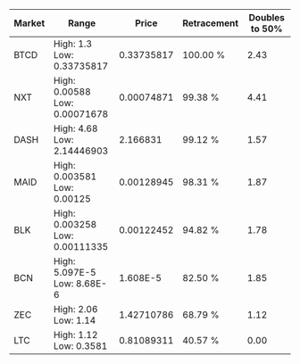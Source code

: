 | Market | Range | Price| Retracement | Doubles to 50% |
| --- | --- | --- | --- | --- |
| BTCD | High: 1.3<br />Low: 0.33735817 | 0.33735817 | 100.00 % | 2.43 |
| NXT | High: 0.00588<br />Low: 0.00071678 | 0.00074871 | 99.38 % | 4.41 |
| DASH | High: 4.68<br />Low: 2.14446903 | 2.166831 | 99.12 % | 1.57 |
| MAID | High: 0.003581<br />Low: 0.00125 | 0.00128945 | 98.31 % | 1.87 |
| BLK | High: 0.003258<br />Low: 0.00111335 | 0.00122452 | 94.82 % | 1.78 |
| BCN | High: 5.097E-5<br />Low: 8.68E-6 | 1.608E-5 | 82.50 % | 1.85 |
| ZEC | High: 2.06<br />Low: 1.14 | 1.42710786 | 68.79 % | 1.12 |
| LTC | High: 1.12<br />Low: 0.3581 | 0.81089311 | 40.57 % | 0.00 |
